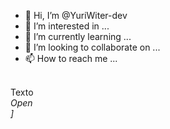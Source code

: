 - 👋 Hi, I’m @YuriWiter-dev
- 👀 I’m interested in ...
- 🌱 I’m currently learning ...
- 💞️ I’m looking to collaborate on ...
- 📫 How to reach me ...

<datails>
 <sumary> <br>Texto<br/> <i>Open<i/><sumary/>
 <br>
<datails/>
]
<!---
YuriWiter-dev/YuriWiter-dev is a ✨ special ✨ repository because its `README.md` (this file) appears on your GitHub profile.
You can click the Preview link to take a look at your changes.
--->

